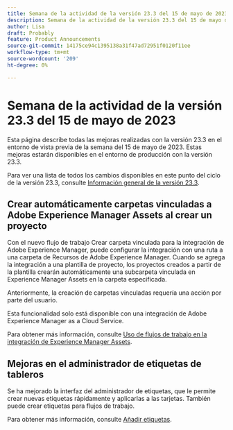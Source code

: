 ```yaml
---
title: Semana de la actividad de la versión 23.3 del 15 de mayo de 2023
description: Semana de la actividad de la versión 23.3 del 15 de mayo de 2023
author: Lisa
draft: Probably
feature: Product Announcements
source-git-commit: 14175ce94c1395138a31f47ad72951f0120f11ee
workflow-type: tm+mt
source-wordcount: '209'
ht-degree: 0%

---
```


# Semana de la actividad de la versión 23.3 del 15 de mayo de 2023

Esta página describe todas las mejoras realizadas con la versión 23.3 en el entorno de vista previa de la semana del 15 de mayo de 2023. Estas mejoras estarán disponibles en el entorno de producción con la versión 23.3.

Para ver una lista de todos los cambios disponibles en este punto del ciclo de la versión 23.3, consulte [Información general de la versión 23.3](/help/quicksilver/product-announcements/product-releases/23.3-release-activity/23-3-release-overview.md).

## Crear automáticamente carpetas vinculadas a Adobe Experience Manager Assets al crear un proyecto

Con el nuevo flujo de trabajo Crear carpeta vinculada para la integración de Adobe Experience Manager, puede configurar la integración con una ruta a una carpeta de Recursos de Adobe Experience Manager. Cuando se agrega la integración a una plantilla de proyecto, los proyectos creados a partir de la plantilla crearán automáticamente una subcarpeta vinculada en Experience Manager Assets en la carpeta especificada.

Anteriormente, la creación de carpetas vinculadas requería una acción por parte del usuario.

Esta funcionalidad solo está disponible con una integración de Adobe Experience Manager as a Cloud Service.

Para obtener más información, consulte [Uso de flujos de trabajo en la integración de Experience Manager Assets](/help/quicksilver/documents/adobe-workfront-for-experience-manager-assets-essentials/use-aem-workflows.md).

## Mejoras en el administrador de etiquetas de tableros

Se ha mejorado la interfaz del administrador de etiquetas, que le permite crear nuevas etiquetas rápidamente y aplicarlas a las tarjetas. También puede crear etiquetas para flujos de trabajo.

Para obtener más información, consulte [Añadir etiquetas](/help/quicksilver/agile/get-started-with-boards/add-tags.md).
